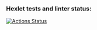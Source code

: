 ### Hexlet tests and linter status:
[![Actions Status](https://github.com/IlyaG13/frontend-project-lvl2/workflows/hexlet-check/badge.svg)](https://github.com/IlyaG13/frontend-project-lvl2/actions)
